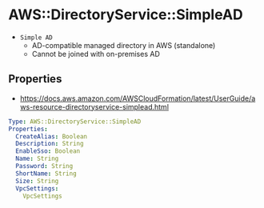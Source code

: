 # AWS::DirectoryService::SimpleAD

- `Simple AD`
  - AD-compatible managed directory in AWS (standalone)
  - Cannot be joined with on-premises AD

## Properties

- <https://docs.aws.amazon.com/AWSCloudFormation/latest/UserGuide/aws-resource-directoryservice-simplead.html>

```yaml
Type: AWS::DirectoryService::SimpleAD
Properties:
  CreateAlias: Boolean
  Description: String
  EnableSso: Boolean
  Name: String
  Password: String
  ShortName: String
  Size: String
  VpcSettings:
    VpcSettings
```
